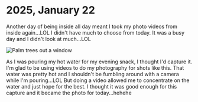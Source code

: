 # 2025, January 22

Another day of being inside all day meant I took my photo videos from inside again...LOL I didn't have much to choose from today. It was a busy day and I didn't look at much...LOL

![Palm trees out a window](/photos/photo-a-day/2025/01/media/IMG_5293.jpeg)

As I was pouring my hot water for my evening snack, I thought I'd capture it. I'm glad to be using videos to do my photography for shots like this. That water was pretty hot and I shouldn't be fumbling around with a camera while I'm pouring...LOL But doing a video allowed me to concentrate on the water and just hope for the best. I thought it was good enough for this capture and it became the photo for today...hehehe